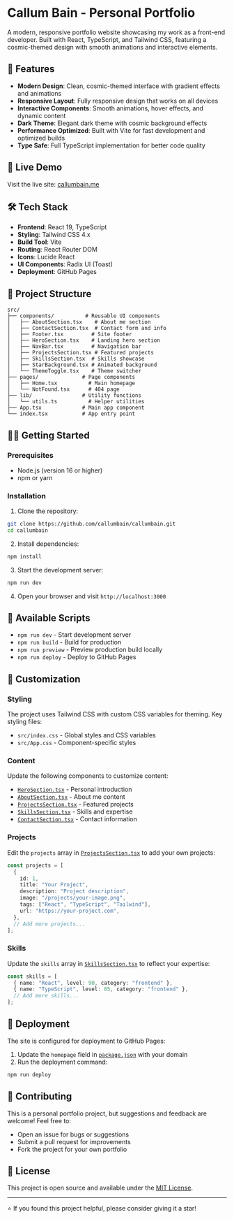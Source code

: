 # Callum Bain - Personal Portfolio

A modern, responsive portfolio website showcasing my work as a front-end developer. Built with React, TypeScript, and Tailwind CSS, featuring a cosmic-themed design with smooth animations and interactive elements.

## 🌟 Features

- **Modern Design**: Clean, cosmic-themed interface with gradient effects and animations
- **Responsive Layout**: Fully responsive design that works on all devices
- **Interactive Components**: Smooth animations, hover effects, and dynamic content
- **Dark Theme**: Elegant dark theme with cosmic background effects
- **Performance Optimized**: Built with Vite for fast development and optimized builds
- **Type Safe**: Full TypeScript implementation for better code quality

## 🚀 Live Demo

Visit the live site: [callumbain.me](https://callumbain.me)

## 🛠️ Tech Stack

- **Frontend**: React 19, TypeScript
- **Styling**: Tailwind CSS 4.x
- **Build Tool**: Vite
- **Routing**: React Router DOM
- **Icons**: Lucide React
- **UI Components**: Radix UI (Toast)
- **Deployment**: GitHub Pages

## 📁 Project Structure

```
src/
├── components/          # Reusable UI components
│   ├── AboutSection.tsx    # About me section
│   ├── ContactSection.tsx  # Contact form and info
│   ├── Footer.tsx         # Site footer
│   ├── HeroSection.tsx    # Landing hero section
│   ├── NavBar.tsx         # Navigation bar
│   ├── ProjectsSection.tsx # Featured projects
│   ├── SkillsSection.tsx  # Skills showcase
│   ├── StarBackground.tsx # Animated background
│   └── ThemeToggle.tsx    # Theme switcher
├── pages/              # Page components
│   ├── Home.tsx          # Main homepage
│   └── NotFound.tsx      # 404 page
├── lib/                # Utility functions
│   └── utils.ts          # Helper utilities
├── App.tsx             # Main app component
└── index.tsx           # App entry point
```

## 🏃‍♂️ Getting Started

### Prerequisites

- Node.js (version 16 or higher)
- npm or yarn

### Installation

1. Clone the repository:

```bash
git clone https://github.com/callumbain/callumbain.git
cd callumbain
```

2. Install dependencies:

```bash
npm install
```

3. Start the development server:

```bash
npm run dev
```

4. Open your browser and visit `http://localhost:3000`

## 📜 Available Scripts

- `npm run dev` - Start development server
- `npm run build` - Build for production
- `npm run preview` - Preview production build locally
- `npm run deploy` - Deploy to GitHub Pages

## 🎨 Customization

### Styling

The project uses Tailwind CSS with custom CSS variables for theming. Key styling files:

- `src/index.css` - Global styles and CSS variables
- `src/App.css` - Component-specific styles

### Content

Update the following components to customize content:

- [`HeroSection.tsx`](src/components/HeroSection.tsx) - Personal introduction
- [`AboutSection.tsx`](src/components/AboutSection.tsx) - About me content
- [`ProjectsSection.tsx`](src/components/ProjectsSection.tsx) - Featured projects
- [`SkillsSection.tsx`](src/components/SkillsSection.tsx) - Skills and expertise
- [`ContactSection.tsx`](src/components/ContactSection.tsx) - Contact information

### Projects

Edit the `projects` array in [`ProjectsSection.tsx`](src/components/ProjectsSection.tsx:3) to add your own projects:

```typescript
const projects = [
  {
    id: 1,
    title: "Your Project",
    description: "Project description",
    image: "/projects/your-image.png",
    tags: ["React", "TypeScript", "Tailwind"],
    url: "https://your-project.com",
  },
  // Add more projects...
];
```

### Skills

Update the `skills` array in [`SkillsSection.tsx`](src/components/SkillsSection.tsx:4) to reflect your expertise:

```typescript
const skills = [
  { name: "React", level: 90, category: "frontend" },
  { name: "TypeScript", level: 85, category: "frontend" },
  // Add more skills...
];
```

## 🚀 Deployment

The site is configured for deployment to GitHub Pages:

1. Update the `homepage` field in [`package.json`](package.json:5) with your domain
2. Run the deployment command:

```bash
npm run deploy
```

## 🤝 Contributing

This is a personal portfolio project, but suggestions and feedback are welcome! Feel free to:

- Open an issue for bugs or suggestions
- Submit a pull request for improvements
- Fork the project for your own portfolio

## 📄 License

This project is open source and available under the [MIT License](LICENSE).

---

⭐ If you found this project helpful, please consider giving it a star!
